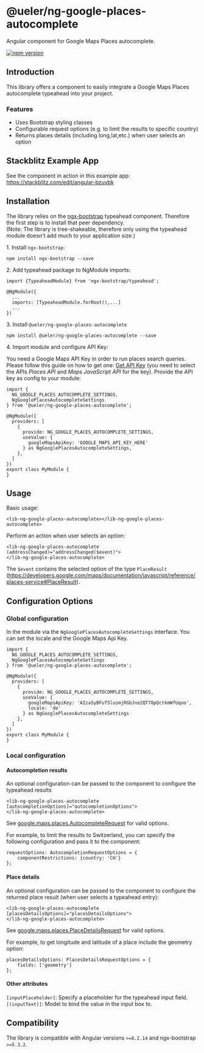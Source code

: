 # @ueler/ng-google-places-autocomplete
Angular component for Google Maps Places autocomplete.

[![npm version](https://badge.fury.io/js/%40ueler%2Fng-google-places-autocomplete.svg)](https://badge.fury.io/js/%40ueler%2Fng-google-places-autocomplete)

## Introduction
This library offers a component 
to easily integrate a Google Maps Places autocomplete typeahead into your project.

### Features
- Uses Bootstrap styling classes
- Configurable request options (e.g. to limit the results to specific country)
- Returns places details (including long,lat,etc.) when user selects an option

## Stackblitz Example App
See the component in action in this example app:
https://stackblitz.com/edit/angular-bzuvbk

## Installation
The library relies on the [ngx-bootstrap](https://github.com/valor-software/ngx-bootstrap) typeahead component. 
Therefore the first step is to install that peer dependency.  
(Note: The library is tree-shakeable, therefore only using the typeahead module doesn't add much to your application size.)


1\. Install ``ngx-bootstrap``:
```
npm install ngx-bootstrap --save
```

2\. Add typeahead package to NgModule imports:
```
import {TypeaheadModule} from 'ngx-bootstrap/typeahead';

@NgModule({
  ...
  imports: [TypeaheadModule.forRoot(),...]
  ...
})
```

3\. Install ``@ueler/ng-google-places-autocomplete``
```
npm install @ueler/ng-google-places-autocomplete --save
```

4\. Import module and configure API Key:  

You need a Google Maps API Key in order to run places search queries.  
Please follow this guide on how to get one: [Get API Key](https://developers.google.com/places/web-service/get-api-key)
(you need to select the APIs _Places API_ and _Maps JavaScript API_ for the key).
Provide the API key as config to your module:
```
import {
  NG_GOOGLE_PLACES_AUTOCOMPLETE_SETTINGS,
  NgGooglePlacesAutocompleteSettings
} from '@ueler/ng-google-places-autocomplete';

@NgModule({
  providers: [
    {
      provide: NG_GOOGLE_PLACES_AUTOCOMPLETE_SETTINGS,
      useValue: {
        googleMapsApiKey: 'GOOGLE_MAPS_API_KEY_HERE'
      } as NgGooglePlacesAutocompleteSettings,
    },
  ]
})
export class MyModule {
}
```

## Usage
Basic usage:
```
<lib-ng-google-places-autocomplete></lib-ng-google-places-autocomplete>
```

Perform an action when user selects an option:
```
<lib-ng-google-places-autocomplete (addressChanged)="addressChanged($event)">
</lib-ng-google-places-autocomplete>
```
The ``$event`` contains the selected option of the type ``PlaceResult`` (https://developers.google.com/maps/documentation/javascript/reference/places-service#PlaceResult).

## Configuration Options
### Global configuration
In the module via the ``NgGooglePlacesAutocompleteSettings`` interface. You can set the locale and the Google Maps Api Key.
```
import {
  NG_GOOGLE_PLACES_AUTOCOMPLETE_SETTINGS,
  NgGooglePlacesAutocompleteSettings
} from '@ueler/ng-google-places-autocomplete';

@NgModule({
  providers: [
    {
      provide: NG_GOOGLE_PLACES_AUTOCOMPLETE_SETTINGS,
      useValue: {
        googleMapsApiKey: 'AIzaSyBFuTSlusmjRGbJne2QT78pQctkmWfUqoo',
        locale: 'de'
      } as NgGooglePlacesAutocompleteSettings
    },
  ]
})
export class MyModule {
}
```

### Local configuration
#### Autocompletion results
An optional configuration can be passed to the component to configure the typeahead results
```
<lib-ng-google-places-autocomplete [autocompletionOptions]="autocompletionOptions">
</lib-ng-google-places-autocomplete>
```
See [google.maps.places.AutocompleteRequest](https://developers.google.com/maps/documentation/javascript/reference/places-autocomplete-service#AutocompletionRequest) for valid options.

For example, to limit the results to Switzerland, you can specify the following configuration and pass it to the component:
```
requestOptions: AutocompletionRequestOptions = {
    componentRestrictions: {country: 'CH'}
};
```

#### Place details
An optional configuration can be passed to the component to configure the returned place result (when user selects a typeahead entry):
```
<lib-ng-google-places-autocomplete [placesDetailsOptions]="placesDetailsOptions">
</lib-ng-google-places-autocomplete>
```
See [google.maps.places.PlaceDetailsRequest](https://developers.google.com/maps/documentation/javascript/reference/places-service#PlaceDetailsRequest) for valid options.

For example, to get longitude and latitude of a place include the geometry option:
```
placesDetailsOptions: PlacesDetailsRequestOptions = {
    fields: ['geometry']
};
```

#### Other attributes
``[inputPlaceholder]``: Specify a placeholder for the typeahead input field.  
``[(inputText)]``: Model to bind the value in the input box to.


## Compatibility
The library is compatible with Angular versions ``>=8.2.14`` and ngx-bootstrap ``>=5.3.2``.

